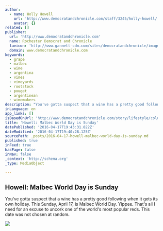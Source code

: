 ```yaml
---
author:
  - name: Holly Howell
    url: 'http://www.democratandchronicle.com/staff/3245/holly-howell/'
    avatar: {}
related: []
publisher:
  url: 'http://www.democratandchronicle.com'
  name: Rochester Democrat and Chronicle
  favicon: 'http://www.gannett-cdn.com/sites/democratandchronicle/images/favicon.png'
  domain: www.democratandchronicle.com
keywords:
  - grape
  - malbec
  - wine
  - argentina
  - vines
  - vineyards
  - rootstock
  - pouget
  - argentinean
  - winemakers
description: "You've gotta suspect that a wine has a pretty good following when it gets its own holiday. This Sunday, April 17, is Malbec World Day. Yippee. That's all I need for an excuse to uncork one of the world's most popular reds. This date was not chosen at random."
inLanguage: en
app_links: []
isBasedOnUrl: 'http://www.democratandchronicle.com/story/lifestyle/columnist/howell/2016/04/13/howell-malbec-world-day/82938778/'
title: 'Howell: Malbec World Day is Sunday'
datePublished: '2016-04-17T19:43:31.822Z'
dateModified: '2016-04-17T19:40:28.125Z'
sourcePath: _posts/2016-04-17-howell-malbec-world-day-is-sunday.md
published: true
inFeed: true
hasPage: false
inNav: false
_context: 'http://schema.org'
_type: MediaObject

---
```

<article style=""><h1>Howell: Malbec World Day is Sunday</h1><p>You've gotta suspect that a wine has a pretty good following when it gets its own holiday. This Sunday, April 17, is Malbec World Day. Yippee. That's all I need for an excuse to uncork one of the world's most popular reds. This date was not chosen at random.</p><img src="http://www.gannett-cdn.com/-mm-/7d5aa0e66d54040f7923296913c768b87c6d926e/c=0-328-1918-1412&amp;r=x633&amp;c=1200x630/local/-/media/2016/04/12/Rochester/Rochester/635960641278594953-1394121741000-ARG-10-bodega-Salenstein.jpg" /></article>